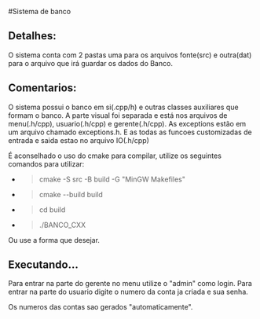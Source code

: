 #Sistema de banco

## Detalhes:

O sistema conta com 2 pastas uma para os arquivos fonte(src) e outra(dat) para o arquivo que irá guardar
os dados do Banco.

## Comentarios:
O sistema possui o banco em si(.cpp/h) e outras classes auxiliares que formam o banco.
A parte visual foi separada e está nos arquivos de menu(.h/cpp), usuario(.h/cpp) e gerente(.h/cpp).
As exceptions estão em um arquivo chamado exceptions.h.
E as todas as funcoes customizadas de entrada e saida estao no arquivo IO(.h/cpp)

É aconselhado o uso do cmake para compilar, utilize os seguintes comandos para utilizar:
- > cmake -S src -B build -G "MinGW Makefiles"
- > cmake --build build
- > cd build
- > ./BANCO_CXX

Ou use a forma que desejar.

## Executando...
Para entrar na parte do gerente no menu utilize o "admin" como login.
Para entrar na parte do usuario digite o numero da conta ja criada e sua senha.

Os numeros das contas sao gerados "automaticamente".

